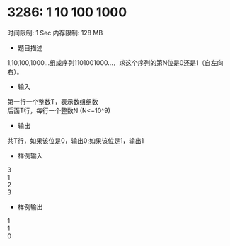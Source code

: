 # 3286: 1 10 100 1000

时间限制: 1 Sec  内存限制: 128 MB

* 题目描述

1,10,100,1000...组成序列1101001000...，求这个序列的第N位是0还是1（自左向右）。
* 输入

第一行一个整数T，表示数组组数  
后面T行，每行一个整数N  (N<=10^9)  
* 输出

共T行，如果该位是0，输出0;如果该位是1，输出1
* 样例输入  

3  
1  
2  
3  

* 样例输出

1  
1  
0  
